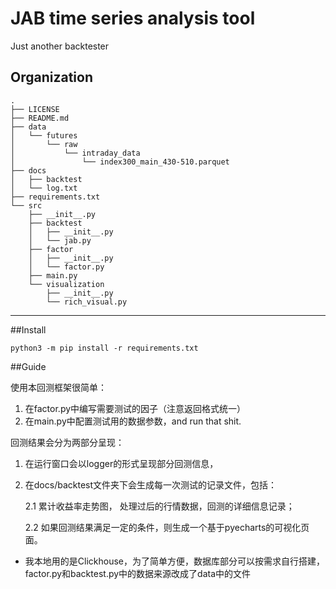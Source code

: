 JAB time series analysis tool
===============
Just another backtester


Organization
--------------------
    .
    ├── LICENSE
    ├── README.md
    ├── data
    │   └── futures
    │       └── raw
    │           └── intraday_data
    │               └── index300_main_430-510.parquet
    ├── docs
    │   ├── backtest
    │   └── log.txt
    ├── requirements.txt
    └── src
        ├── __init__.py
        ├── backtest
        │   ├── __init__.py
        │   └── jab.py
        ├── factor
        │   ├── __init__.py
        │   └── factor.py
        ├── main.py
        └── visualization
            ├── __init__.py
            └── rich_visual.py

--------

##Install

    python3 -m pip install -r requirements.txt

##Guide 

使用本回测框架很简单：
1. 在factor.py中编写需要测试的因子（注意返回格式统一）
2. 在main.py中配置测试用的数据参数，and run that shit.

回测结果会分为两部分呈现：
1. 在运行窗口会以logger的形式呈现部分回测信息，
2. 在docs/backtest文件夹下会生成每一次测试的记录文件，包括：
   
   2.1 累计收益率走势图， 处理过后的行情数据，回测的详细信息记录；
   
   2.2 如果回测结果满足一定的条件，则生成一个基于pyecharts的可视化页面。


* 我本地用的是Clickhouse，为了简单方便，数据库部分可以按需求自行搭建，factor.py和backtest.py中的数据来源改成了data中的文件


